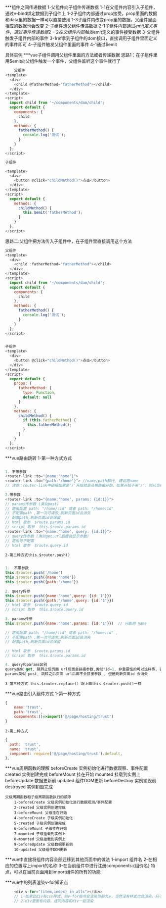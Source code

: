 ***组件之间传递数据
    1-父组件向子组件传递数据
        1-1在父组件内容引入子组件，通过v-bind绑定数据到子组件上
        1-2子组件内部通过prop接受，prop里面的数据和data里的数据一样可以直接使用
        1-3子组件内改变prop里的数据，父组件里面相应的数据也会改变
    2-子组件想父组件传递数据
        2-1子组件内部通过$emit定义事件，通过事件传递数据
        2-2在父组件内部触发$emit定义的事件接受数据
    3-父组件触发子组件内部的事件
        3-1ref拿到子组件的dom接口，直接调用子组件里面定义的事件即可
    4-子组件触发父组件里面的事件
        4-1通过$emit


具体实例
***vue子组件调用父组件里面的方法或者传递数据
    思路1：在子组件里用$emit向父组件触发一个事件，父组件监听这个事件就行了
```js
    父组件
<template>
  <div>
    <child @fatherMethod="fatherMethod"></child>
  </div>
</template>
<script>
  import child from '~/components/dam/child';
  export default {
    components: {
      child
    },
    methods: {
      fatherMethod() {
        console.log('测试');
      }
    }
  };
</script>

子组件

<template>
  <div>
    <button @click="childMethod()">点击</button>
  </div>
</template>
<script>
  export default {
    methods: {
      childMethod() {
        this.$emit('fatherMethod');
      }
    }
  };
</script>
```
思路二:父组件把方法传入子组件中，在子组件里直接调用这个方法
```js
父组件
<template>
  <div>
    <child :fatherMethod="fatherMethod"></child>
  </div>
</template>
<script>
  import child from '~/components/dam/child';
  export default {
    components: {
      child
    },
    methods: {
      fatherMethod() {
        console.log('测试');
      }
    }
  };
</script>


子组件
<template>
  <div>
    <button @click="childMethod()">点击</button>
  </div>
</template>
<script>
  export default {
    props: {
      fatherMethod: {
        type: Function,
        default: null
      }
    },
    methods: {
      childMethod() {
        if (this.fatherMethod) {
          this.fatherMethod();
        }
      }
    }
  };
</script>
```

***vue路由跳转
    1-第一种方式<router-link>方式
```js

1. 不带参数
<router-link :to="{name:'home'}"> 
<router-link :to="{path:'/home'}"> //name,path都行, 建议用name  
// 注意：router-link中链接如果是'/'开始就是从根路由开始，如果开始不带'/'，则从当前路由开始。
 
2.带参数
<router-link :to="{name:'home', params: {id:1}}">  
// params传参数 (类似post)
// 路由配置 path: "/home/:id" 或者 path: "/home:id" 
// 不配置path ,第一次可请求,刷新页面id会消失
// 配置path,刷新页面id会保留
// html 取参  $route.params.id
// script 取参  this.$route.params.id
<router-link :to="{name:'home', query: {id:1}}"> 
// query传参数 (类似get,url后面会显示参数)
// 路由可不配置
// html 取参  $route.query.id
```
    2-第二种方式this.$router.push()
```js

1.  不带参数
this.$router.push('/home')
this.$router.push({name:'home'})
this.$router.push({path:'/home'})
 
2. query传参 
this.$router.push({name:'home',query: {id:'1'}})
this.$router.push({path:'/home',query: {id:'1'}})
// html 取参  $route.query.id
// script 取参  this.$route.query.id
 
3. params传参
this.$router.push({name:'home',params: {id:'1'}})  // 只能用 name
 
// 路由配置 path: "/home/:id" 或者 path: "/home:id" ,
// 不配置path ,第一次可请求,刷新页面id会消失
// 配置path,刷新页面id会保留
 
// html 取参  $route.params.id
// script 取参  this.$route.params.id

4. query和params区别
query类似 get, 跳转之后页面 url后面会拼接参数,类似?id=1, 非重要性的可以这样传, 密码之类还是用params刷新页面id还在
params类似 post, 跳转之后页面 url后面不会拼接参数 , 但是刷新页面id 会消失
```
    3-第三种方式 this.$router.replace() 跟上面this.$router.push()一样



***vue路由引入组件方式
    1-第一种方式
```js
{
    name:'trust',
    path:'trust',
    components:()=>import('@/page/hosting/trust')
}
```
    2-第二种方式
```js
{
  path: 'trust',
  name: 'trust',
  component: require('@/page/hosting/trust').default,
},
```

***vue周期函数的理解
    beforeCreate 实例初始化进行数据观察、事件配置
    created 实例创建完成
    beforeMount 挂在开始
    mounted  挂载到实例上
    beforeUpdate 数据更新前
    updated 组件DOM更新
    beforeDestroy 实例销毁前
    destroyed 实例销毁完成

    父级周期函数和子级周期函数执行的顺序
        1-beforeCreate 父级实例初始化进行数据观测/事件配置
        2-created 父级实例创建完成
        3-beforeMount 父级挂在开始
        4-beforeCreate 子级实例初始化
        5-created 子级实例创建完成
        6-beforeMount 子级挂在开始
        7-mounted 子级挂载到实例上
        8-mounted 父级挂载到实例上
        9-beforeUpdate 父级数据更新前
        10-updated 父级组件DOM更新


***vue中直接将组件内容全部迁移到其他页面中的做法
    1-import 组件名
    2-在相应的位置写上import的名称
    3-在当前组件中进行注册components:{组价名}
    特点，可以在当前页面用到import组件的所有的功能


***vue中的列表渲染v-for知识点
```js
    <div v-for="(item,index) in alls"></div>
    // 1-如果此div有css样式，则v-for指令会渲染当前div，当然没有样式也会渲染，只不过咋们看不到
    // 2-div里面有内容，连同内容和div一起渲染
```






